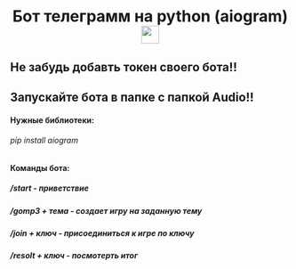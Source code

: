 <h1 align="center">Бот телеграмм на python (aiogram)
<img src="https://github.com/blackcater/blackcater/raw/main/images/Hi.gif" height="32"/></h1>
<h2>Не забудь добавть токен своего бота!!</h2>
<h2>Запускайте бота в папке с папкой Audio!!</h2>
<h4>Нужные библиотеки:</h4>
<h6>pip install aiogram</h6>

<h4>Команды бота:</h4>
<h5>/start - приветствие</h5>
<h5>/gomp3 + тема - создает игру на заданную тему</h5>
<h5>/join + ключ - присоединиться к игре по ключу</h5>
<h5>/resolt + ключ - посмотерть итог</h5>
